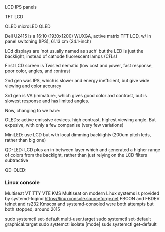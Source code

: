 LCD
IPS panels

TFT LCD

OLED
microLED
QLED

Dell U2415 is a 16:10 (1920x1200) WUXGA, active matrix TFT LCD, w/ in panel switching (IPS), 61.13 cm (24.1-inch)


LCd displays are 'not usually named as such' but the LED is just the backlight, instead of cathode fluorescent lamps (CFLs)

First LCD screen is Twisted nematic (low cost and power, fast response, poor color, angles, and contrast

2nd gen was IPS, which is slower and energy inefficient, but give wide viewing and color accuracy

3rd gen is VA (immature), which gives good color and contrast, but is slowest response and has limited angles.

Now, changing to we have:

OLEDs:  active emissive devices. high contrast, highest viewing angle. But expesive, with only a few companise (very few variations)


MiniLED: use LCD but with local dimming backlights (200um pitch leds, rather than big one)

QD-LED: LCD plus an in-between layer which and generated a higher range of colors from the backlight, rather than just relying on the LCD filters subtractive 

QD-OLED: 



### Linux console
Multiseat
VT
TTY
VTE
KMS
Multiseat on modern Linux systems is provided by systemd-logind
https://linuxconsole.sourceforge.net
FBCON and FBDEV
telnet and rs232
Kmscon and systemd-consoled were both attempts but both stopped, around 2015





sudo systemctl set-default multi-user.target
sudo systemctl set-default graphical.target
sudo systemctl isolate [mode]
sudo systemctl get-default
